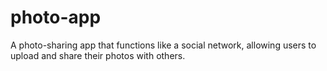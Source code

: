 # photo-app

A photo-sharing app that functions like a social network, allowing users to upload and share their photos with others.

